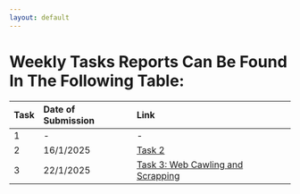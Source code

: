 ```yaml
---
layout: default
---
```


# Weekly Tasks Reports Can Be Found In The Following Table:

| Task         | Date of Submission         | Link         |
|:-------------|:---------------------------|:-------------|
| 1            | -                          | -            |
| 2            | 16/1/2025                  | [Task 2](./Task2.html)|
| 3            | 22/1/2025                  | [Task 3: Web Cawling and Scrapping](./WebScrappingTask.html)|
